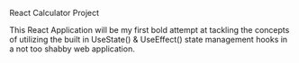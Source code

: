 React Calculator Project

This React Application will be my first bold attempt at tackling the concepts of utilizing the built in
UseState() & UseEffect() state management hooks in a not too shabby web application. 

